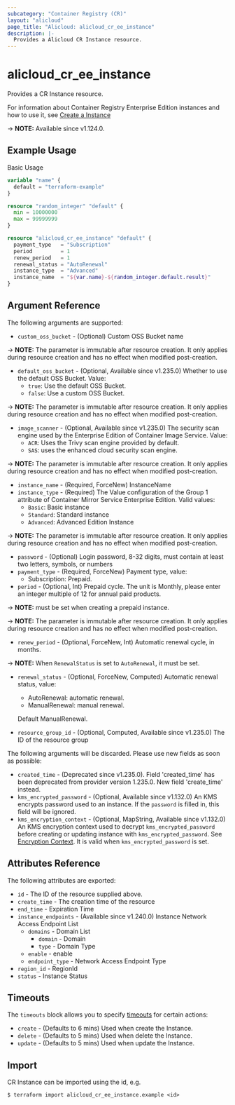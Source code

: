 ```yaml
---
subcategory: "Container Registry (CR)"
layout: "alicloud"
page_title: "Alicloud: alicloud_cr_ee_instance"
description: |-
  Provides a Alicloud CR Instance resource.
---
```


# alicloud_cr_ee_instance

Provides a CR Instance resource.

For information about Container Registry Enterprise Edition instances and how to use it, see [Create a Instance](https://www.alibabacloud.com/help/en/doc-detail/208144.htm)

-> **NOTE:** Available since v1.124.0.

## Example Usage

Basic Usage

```terraform
variable "name" {
  default = "terraform-example"
}

resource "random_integer" "default" {
  min = 10000000
  max = 99999999
}

resource "alicloud_cr_ee_instance" "default" {
  payment_type   = "Subscription"
  period         = 1
  renew_period   = 1
  renewal_status = "AutoRenewal"
  instance_type  = "Advanced"
  instance_name  = "${var.name}-${random_integer.default.result}"
}
```

## Argument Reference

The following arguments are supported:
* `custom_oss_bucket` - (Optional) Custom OSS Bucket name

-> **NOTE:** The parameter is immutable after resource creation. It only applies during resource creation and has no effect when modified post-creation.

* `default_oss_bucket` - (Optional, Available since v1.235.0) Whether to use the default OSS Bucket. Value:
  - `true`: Use the default OSS Bucket.
  - `false`: Use a custom OSS Bucket.

-> **NOTE:** The parameter is immutable after resource creation. It only applies during resource creation and has no effect when modified post-creation.

* `image_scanner` - (Optional, Available since v1.235.0) The security scan engine used by the Enterprise Edition of Container Image Service. Value:
  - `ACR`: Uses the Trivy scan engine provided by default.
  - `SAS`: uses the enhanced cloud security scan engine.

-> **NOTE:** The parameter is immutable after resource creation. It only applies during resource creation and has no effect when modified post-creation.

* `instance_name` - (Required, ForceNew) InstanceName
* `instance_type` - (Required) The Value configuration of the Group 1 attribute of Container Mirror Service Enterprise Edition. Valid values:
  - `Basic`: Basic instance
  - `Standard`: Standard instance
  - `Advanced`: Advanced Edition Instance

-> **NOTE:** The parameter is immutable after resource creation. It only applies during resource creation and has no effect when modified post-creation.

* `password` - (Optional) Login password, 8-32 digits, must contain at least two letters, symbols, or numbers
* `payment_type` - (Required, ForceNew) Payment type, value:
  - Subscription: Prepaid.
* `period` - (Optional, Int) Prepaid cycle. The unit is Monthly, please enter an integer multiple of 12 for annual paid products.

-> **NOTE:**  must be set when creating a prepaid instance.


-> **NOTE:** The parameter is immutable after resource creation. It only applies during resource creation and has no effect when modified post-creation.

* `renew_period` - (Optional, ForceNew, Int) Automatic renewal cycle, in months.

-> **NOTE:**  When `RenewalStatus` is set to `AutoRenewal`, it must be set.

* `renewal_status` - (Optional, ForceNew, Computed) Automatic renewal status, value:
  - AutoRenewal: automatic renewal.
  - ManualRenewal: manual renewal.

  Default ManualRenewal.
* `resource_group_id` - (Optional, Computed, Available since v1.235.0) The ID of the resource group

The following arguments will be discarded. Please use new fields as soon as possible:
* `created_time` - (Deprecated since v1.235.0). Field 'created_time' has been deprecated from provider version 1.235.0. New field 'create_time' instead.
* `kms_encrypted_password` - (Optional, Available since v1.132.0) An KMS encrypts password used to an instance. If the `password` is filled in, this field will be ignored.
* `kms_encryption_context` - (Optional, MapString, Available since v1.132.0) An KMS encryption context used to decrypt `kms_encrypted_password` before creating or updating instance with `kms_encrypted_password`. See [Encryption Context](https://www.alibabacloud.com/help/doc-detail/42975.htm). It is valid when `kms_encrypted_password` is set.

## Attributes Reference

The following attributes are exported:
* `id` - The ID of the resource supplied above.
* `create_time` - The creation time of the resource
* `end_time` - Expiration Time
* `instance_endpoints` - (Available since v1.240.0) Instance Network Access Endpoint List
  * `domains` - Domain List
    * `domain` - Domain
    * `type` - Domain Type
  * `enable` - enable
  * `endpoint_type` - Network Access Endpoint Type
* `region_id` - RegionId
* `status` - Instance Status

## Timeouts

The `timeouts` block allows you to specify [timeouts](https://developer.hashicorp.com/terraform/language/resources/syntax#operation-timeouts) for certain actions:
* `create` - (Defaults to 6 mins) Used when create the Instance.
* `delete` - (Defaults to 5 mins) Used when delete the Instance.
* `update` - (Defaults to 5 mins) Used when update the Instance.

## Import

CR Instance can be imported using the id, e.g.

```shell
$ terraform import alicloud_cr_ee_instance.example <id>
```